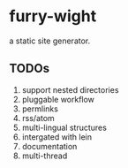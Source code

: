 furry-wight
===========

a static site generator.

TODOs
-----

1. support nested directories
2. pluggable workflow
3. permlinks
4. rss/atom
5. multi-lingual structures
6. intergated with lein
7. documentation
8. multi-thread